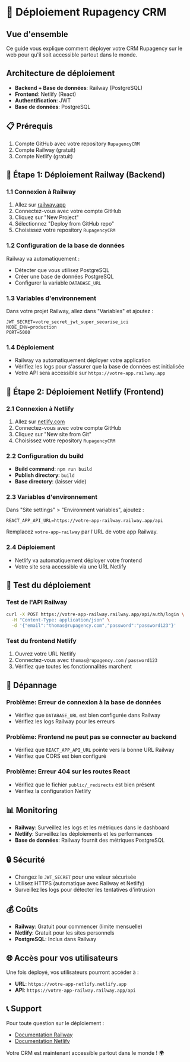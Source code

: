 # 🚀 Déploiement Rupagency CRM

## Vue d'ensemble

Ce guide vous explique comment déployer votre CRM Rupagency sur le web pour qu'il soit accessible partout dans le monde.

## Architecture de déploiement

- **Backend + Base de données**: Railway (PostgreSQL)
- **Frontend**: Netlify (React)
- **Authentification**: JWT
- **Base de données**: PostgreSQL

## 📋 Prérequis

1. Compte GitHub avec votre repository `RupagencyCRM`
2. Compte Railway (gratuit)
3. Compte Netlify (gratuit)

## 🎯 Étape 1: Déploiement Railway (Backend)

### 1.1 Connexion à Railway
1. Allez sur [railway.app](https://railway.app)
2. Connectez-vous avec votre compte GitHub
3. Cliquez sur "New Project"
4. Sélectionnez "Deploy from GitHub repo"
5. Choisissez votre repository `RupagencyCRM`

### 1.2 Configuration de la base de données
Railway va automatiquement :
- Détecter que vous utilisez PostgreSQL
- Créer une base de données PostgreSQL
- Configurer la variable `DATABASE_URL`

### 1.3 Variables d'environnement
Dans votre projet Railway, allez dans "Variables" et ajoutez :

```
JWT_SECRET=votre_secret_jwt_super_securise_ici
NODE_ENV=production
PORT=5000
```

### 1.4 Déploiement
- Railway va automatiquement déployer votre application
- Vérifiez les logs pour s'assurer que la base de données est initialisée
- Votre API sera accessible sur `https://votre-app.railway.app`

## 🎯 Étape 2: Déploiement Netlify (Frontend)

### 2.1 Connexion à Netlify
1. Allez sur [netlify.com](https://netlify.com)
2. Connectez-vous avec votre compte GitHub
3. Cliquez sur "New site from Git"
4. Choisissez votre repository `RupagencyCRM`

### 2.2 Configuration du build
- **Build command**: `npm run build`
- **Publish directory**: `build`
- **Base directory**: (laisser vide)

### 2.3 Variables d'environnement
Dans "Site settings" > "Environment variables", ajoutez :

```
REACT_APP_API_URL=https://votre-app-railway.railway.app/api
```

Remplacez `votre-app-railway` par l'URL de votre app Railway.

### 2.4 Déploiement
- Netlify va automatiquement déployer votre frontend
- Votre site sera accessible via une URL Netlify

## 🧪 Test du déploiement

### Test de l'API Railway
```bash
curl -X POST https://votre-app-railway.railway.app/api/auth/login \
  -H "Content-Type: application/json" \
  -d '{"email":"thomas@rupagency.com","password":"password123"}'
```

### Test du frontend Netlify
1. Ouvrez votre URL Netlify
2. Connectez-vous avec `thomas@rupagency.com` / `password123`
3. Vérifiez que toutes les fonctionnalités marchent

## 🔧 Dépannage

### Problème: Erreur de connexion à la base de données
- Vérifiez que `DATABASE_URL` est bien configurée dans Railway
- Vérifiez les logs Railway pour les erreurs

### Problème: Frontend ne peut pas se connecter au backend
- Vérifiez que `REACT_APP_API_URL` pointe vers la bonne URL Railway
- Vérifiez que CORS est bien configuré

### Problème: Erreur 404 sur les routes React
- Vérifiez que le fichier `public/_redirects` est bien présent
- Vérifiez la configuration Netlify

## 📊 Monitoring

- **Railway**: Surveillez les logs et les métriques dans le dashboard
- **Netlify**: Surveillez les déploiements et les performances
- **Base de données**: Railway fournit des métriques PostgreSQL

## 🔒 Sécurité

- Changez le `JWT_SECRET` pour une valeur sécurisée
- Utilisez HTTPS (automatique avec Railway et Netlify)
- Surveillez les logs pour détecter les tentatives d'intrusion

## 💰 Coûts

- **Railway**: Gratuit pour commencer (limite mensuelle)
- **Netlify**: Gratuit pour les sites personnels
- **PostgreSQL**: Inclus dans Railway

## 🌐 Accès pour vos utilisateurs

Une fois déployé, vos utilisateurs pourront accéder à :
- **URL**: `https://votre-app-netlify.netlify.app`
- **API**: `https://votre-app-railway.railway.app/api`

## 📞 Support

Pour toute question sur le déploiement :
- [Documentation Railway](https://docs.railway.app)
- [Documentation Netlify](https://docs.netlify.com)

Votre CRM est maintenant accessible partout dans le monde ! 🌍 